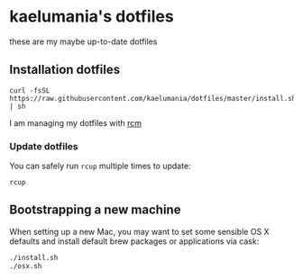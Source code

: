 # kaelumania's dotfiles

these are my maybe up-to-date dotfiles

## Installation dotfiles
    curl -fsSL https://raw.githubusercontent.com/kaelumania/dotfiles/master/install.sh | sh

I am managing my dotfiles with [rcm](https://github.com/thoughtbot/rcm)

### Update dotfiles

You can safely run `rcup` multiple times to update:

    rcup

## Bootstrapping a new machine

When setting up a new Mac, you may want to set some sensible OS X defaults and install default brew packages or applications via cask:

```bash
./install.sh
./osx.sh
```
